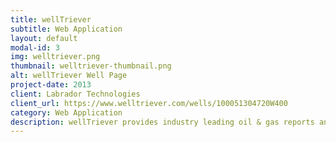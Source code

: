 ```yaml
---
title: wellTriever
subtitle: Web Application
layout: default
modal-id: 3
img: welltriever.png
thumbnail: welltriever-thumbnail.png
alt: wellTriever Well Page
project-date: 2013
client: Labrador Technologies
client_url: https://www.welltriever.com/wells/100051304720W400
category: Web Application
description: wellTriever provides industry leading oil & gas reports and graphs, using premium Canadian well data, on a pay-as-you-go basis.  It also provides FREE map access to the over 750,000 wells drilled in Canada. 
---
```

